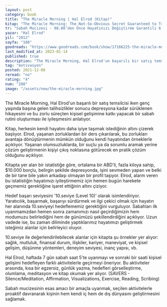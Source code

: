 ```yaml
---
layout: post
category: book
title: "The Miracle Morning | Hal Elrod (Kitap)"
kitap: "The Miracle Morning: The Not-So-Obvious Secret Guaranteed to Transform Your Life (Before 8AM)"
tr: "Sabah Mucizesi - 08.00’den Önce Hayatınızı Değiştirme Garantili 6 Dakika"
yazar: "Hal Elrod"
yil: "2012"
sayfa: "180"
goodreads: "https://www.goodreads.com/book/show/17166225-the-miracle-morning"
last_modified_at: 2023-01-14
published: true
description: "The Miracle Morning, Hal Elrod'un başarılı bir satış temsilcisi iken genç yaşında başına gelen talihsizlikler sonucu depresyona kadar sürüklenen hikayesini ve bu zorlu süreçten kişisel gelişimine katkı yapacak bir sabah rutini oluşturması ile iyileşmesini anlatıyor."
tag: "motivasyon"
posted: 2021-12-08
reread: "no"
rating: "4"
num: "208"
image: "/assets/new/the-miracle-morning.jpg"
---
```


The Miracle Morning, Hal Elrod'un başarılı bir satış temsilcisi iken genç yaşında başına gelen talihsizlikler sonucu depresyona kadar sürüklenen hikayesini ve bu zorlu süreçten kişisel gelişimine katkı yapacak bir sabah rutini oluşturması ile iyileşmesini anlatıyor.

Kitap, herkesin kendi hayatını daha iyiye taşımak istediğinin altını çizerek başlıyor. Elrod, yaşanan zorluklardan bir ders çıkarılarak, bu zorlukları avantaja dönüştürmenin mümkün olduğunu kendi hayatından örneklerle açıklıyor. Yaşanan olumsuzluklarda, bir suçlu ya da sorumlu aramak yerine çözüm geliştirmenin kişiyi çıkış noktasına götürecek en pratik çözüm olduğunu açıklıyor.

Kitapta yer alan bir istatistiğe göre, ortalama bir ABD'li, fazla kiloya sahip, $10.000 borçlu, belirgin şekilde depresyonda, işini sevmeden yapan ve belki de bir tane bile yakın arkadaşı olmayan bir profil taşıyor. Elrod, alarm veren bu istatistiğin hayatımızı iyileştirmemiz için hemen bugün harekete geçmemiz gerektiğine işaret ettiğinin altını çiziyor.

Hedef başarı seviyesini '10.seviye (Level 10)' olarak isimlendiriyor. Yaratıcılık, başarmak, başarıyı sürdürmek ve ilgi çekici olmak için hayatın her alanında 10.seviyeyi hedeflememiz gerektiğini vurguluyor. Sabahları ilk uyanmamızdan hemen sonra zamanımızı nasıl geçirdiğimizin hem modumuzu belirlediğini hem de günümüzü şekillendirdiğini açıklıyor. Uzun vadede ise, bu zaman diliminde yaptıklarımız hayatımızı geliştirmek isteğimiz alanlar için belirleyici oluyor.

10.seviye ile değerlendirilebilecek alanlar için kitapta şu örnekler yer alıyor: sağlık, mutluluk, finansal durum, ilişkiler, kariyer, maneviyat, ve kişisel gelişim, düşünme yöntemleri, deneyim seviyesi, inanç yapısı, vb.

Hal Elrod, haftada 7 gün sabah saat 5'te uyanmayı ve sonraki bir saati kişisel gelişimi hedefleyen farklı aktivitelerle geçirmeyi öneriyor. Bu aktiviteler arasında, kısa bir egzersiz, günlük yazma, hedefleri görselleştirme, olumlama, meditasyon ve kitap okumak yer alıyor. (SAVERS - Silence/Meditation, Affirmation, Visualizations, Exercise, Reading, Scribing)

Sabah mucizesinin esas amacı bir amaçla uyanmak, seçilen aktivitelerle proaktif davranarak kişinin hem kendi iç hem de dış dünyasını geliştirmesini sağlamak.
